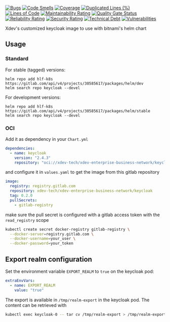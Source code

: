 [![Bugs](https://sonarcloud.io/api/project_badges/measure?project=xdev-tech_keycloak&metric=bugs)](https://sonarcloud.io/dashboard?id=xdev-tech_keycloak)
[![Code Smells](https://sonarcloud.io/api/project_badges/measure?project=xdev-tech_keycloak&metric=code_smells)](https://sonarcloud.io/dashboard?id=xdev-tech_keycloak)
[![Coverage](https://sonarcloud.io/api/project_badges/measure?project=xdev-tech_keycloak&metric=coverage)](https://sonarcloud.io/dashboard?id=xdev-tech_keycloak)
[![Duplicated Lines (%)](https://sonarcloud.io/api/project_badges/measure?project=xdev-tech_keycloak&metric=duplicated_lines_density)](https://sonarcloud.io/dashboard?id=xdev-tech_keycloak)
[![Lines of Code](https://sonarcloud.io/api/project_badges/measure?project=xdev-tech_keycloak&metric=ncloc)](https://sonarcloud.io/dashboard?id=xdev-tech_keycloak)
[![Maintainability Rating](https://sonarcloud.io/api/project_badges/measure?project=xdev-tech_keycloak&metric=sqale_rating)](https://sonarcloud.io/dashboard?id=xdev-tech_keycloak)
[![Quality Gate Status](https://sonarcloud.io/api/project_badges/measure?project=xdev-tech_keycloak&metric=alert_status)](https://sonarcloud.io/dashboard?id=xdev-tech_keycloak)
[![Reliability Rating](https://sonarcloud.io/api/project_badges/measure?project=xdev-tech_keycloak&metric=reliability_rating)](https://sonarcloud.io/dashboard?id=xdev-tech_keycloak)
[![Security Rating](https://sonarcloud.io/api/project_badges/measure?project=xdev-tech_keycloak&metric=security_rating)](https://sonarcloud.io/dashboard?id=xdev-tech_keycloak)
[![Technical Debt](https://sonarcloud.io/api/project_badges/measure?project=xdev-tech_keycloak&metric=sqale_index)](https://sonarcloud.io/dashboard?id=xdev-tech_keycloak)
[![Vulnerabilities](https://sonarcloud.io/api/project_badges/measure?project=xdev-tech_keycloak&metric=vulnerabilities)](https://sonarcloud.io/dashboard?id=xdev-tech_keycloak)

Xdev's customized keycloak image to use with bitnami's helm chart

## Usage

### Standard

For stable (tagged) versions:

```
helm repo add hlf-k8s https://gitlab.com/api/v4/projects/30585617/packages/helm/dev
helm search repo keycloak --devel
```

For development versions:

```
helm repo add hlf-k8s https://gitlab.com/api/v4/projects/30585617/packages/helm/stable
helm search repo keycloak --devel
```

### OCI

Add it as dependency in your `Chart.yml`

~~~yaml
dependencies:
  - name: keycloak
    version: "2.4.3"
    repository: "oci://xdev-tech/xdev-enterprise-business-network/keycloak/helm"
~~~

and configure it in `values.yaml` to get the image from this gitlab repository

~~~yaml
image:
  registry: registry.gitlab.com
  repository: xdev-tech/xdev-enterprise-business-network/keycloak
  tag: 0.2.0
  pullSecrets:
    - gitlab-registry
~~~

make sure the pull secret is configured with a gitlab access token with the `read_registry` scope

~~~bash
kubectl create secret docker-registry gitlab-registry \
  --docker-server=registry.gitlab.com \
  --docker-username=your_user \
  --docker-password=your_token
~~~

## Export realm configuration

Set the environment variable `EXPORT_REALM` to `true` on the keycloak pod:

~~~yaml
extraEnvVars:
  - name: EXPORT_REALM
    value: "true"
~~~

The export is available in `/tmp/realm-export` in the keycloak pod. The content can be retrieved with

~~~bash
kubectl exec keycloak-0 -- tar cv /tmp/realm-export > /tmp/realm-export.tar
~~~
